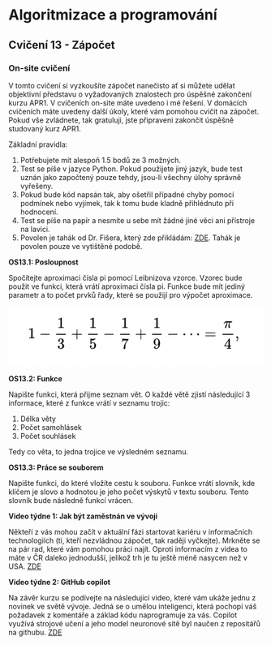 # Algoritmizace a programování

## Cvičení 13 - Zápočet

### On-site cvičení

V tomto cvičení si vyzkoušíte zápočet nanečisto ať si můžete udělat objektivní představu o vyžadovaných znalostech pro úspěšné zakončení kurzu APR1. V cvičeních on-site máte uvedeno i mé řešení. V domácích cvičeních máte uvedeny další úkoly, které vám pomohou cvičit na zápočet. Pokud vše zvládnete, tak gratuluji, jste připraveni zakončit úspěšně studovaný kurz APR1.

Základní pravidla:
1. Potřebujete mít alespoň 1.5 bodů ze 3 možných.
2. Test se píše v jazyce Python. Pokud použijete jiný jazyk, bude test uznán jako započtený pouze tehdy, jsou-li všechny úlohy správně vyřešeny.
3. Pokud bude kód napsán tak, aby ošetřil případné chyby pomocí podmínek nebo vyjímek, tak k tomu bude kladně přihlédnuto při hodnocení.
4. Test se píše na papír a nesmíte u sebe mít žádné jiné věci ani přístroje na lavici.
5. Povolen je tahák od Dr. Fišera, který zde přikládám: [ZDE](https://raw.githubusercontent.com/pavelberanek91/UJEP/main/APR1/Cvičen%C3%AD%2013/tahak.pdf). Tahák je povolen pouze ve vytištěné podobě.

**OS13.1: Posloupnost**

Spočítejte aproximaci čísla pi pomocí Leibnizova vzorce. Vzorec bude použit ve funkci, která vrátí aproximaci čísla pi. Funkce bude mít jediný parametr a to počet prvků řady, které se použijí pro výpočet aproximace.

<img src="https://raw.githubusercontent.com/pavelberanek91/UJEP/main/APR1/Cvičen%C3%AD%2013/rada.png">

**OS13.2: Funkce**

Napište funkci, která přijme seznam vět. O každé větě zjistí následující 3 informace, které z funkce vrátí v seznamu trojic:
1. Délka věty
2. Počet samohlásek
3. Počet souhlásek

Tedy co věta, to jedna trojice ve výsledném seznamu.

**OS13.3: Práce se souborem**

Napište funkci, do které vložíte cestu k souboru. Funkce vrátí slovník, kde klíčem je slovo a hodnotou je jeho počet výskytů v textu souboru. Tento slovník bude následně funkcí vrácen.

**Video týdne 1: Jak být zaměstnán ve vývoji**

Někteří z vás mohou začít v aktuální fázi startovat kariéru v informačních technologiích (ti, kteří nezvládnou zápočet, tak raději vyčkejte). Mrkněte se na pár rad, které vám pomohou práci najít. Oproti informacím z videa to máte v ČR daleko jednodušší, jelikož trh je tu ještě méně nasycen než v USA. [ZDE](https://www.youtube.com/watch?v=Xg9ihH15Uto)

**Video týdne 2: GitHub copilot**

Na závěr kurzu se podívejte na následující video, které vám ukáže jednu z novinek ve světě vývoje. Jedná se o umělou inteligenci, která pochopí váš požadavek z komentáře a základ kódu naprogramuje za vás. Copilot využívá strojové učení a jeho model neuronové sítě byl naučen z repositářů na githubu. [ZDE](https://www.youtube.com/watch?v=4duqI8WyfqE)